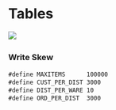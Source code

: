 # Tables

![](<../../.gitbook/assets/스크린샷 2022-08-04 오후 2.35.16.png>)

###

###

### Write Skew



```
#define MAXITEMS      100000 
#define CUST_PER_DIST 3000 
#define DIST_PER_WARE 10 
#define ORD_PER_DIST  3000
```



